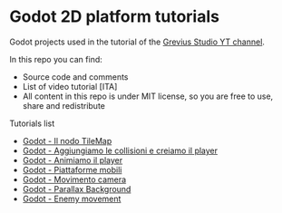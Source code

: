 # Godot 2D platform tutorials
Godot projects used in the tutorial of the [Grevius Studio YT channel](https://www.youtube.com/user/grevius5).

In this repo you can find:
- Source code and comments
- List of video tutorial [ITA]
- All content in this repo is under MIT license, so you are free to use, share and redistribute

Tutorials list
- [Godot - Il nodo TileMap](https://www.youtube.com/watch?v=pLAkvlOdiXI)
- [Godot - Aggiungiamo le collisioni e creiamo il player](https://youtu.be/zsosHV4s8kc)
- [Godot - Animiamo il player](https://youtu.be/HtdfwUzHvHU)
- [Godot - Piattaforme mobili](https://youtu.be/8QX0Z13NuUI)
- [Godot - Movimento camera](https://youtu.be/X16POqc-x-M)
- [Godot - Parallax Background](https://youtu.be/BAmRdIVuvwQ)
- [Godot - Enemy movement](https://youtu.be/OEdysH7aJ0I)